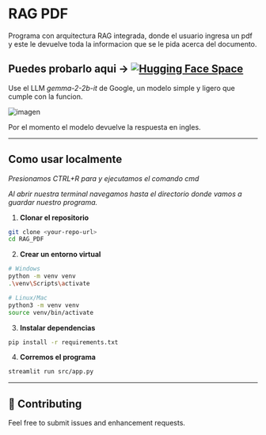 # RAG PDF
Programa con arquitectura RAG integrada, donde el usuario ingresa un pdf y este le devuelve toda la informacion que se le pida acerca del documento.


Puedes probarlo aqui ->  [![Hugging Face Space](https://img.shields.io/badge/Hugging%20Face-Space-blue?logo=huggingface)](https://huggingface.co/spaces/M4tuuc/RAG_PDF)    
---

Use el LLM *gemma-2-2b-it* de Google, un modelo simple y ligero que cumple con la funcion.


![imagen](https://i.imgur.com/TCwhKss.png)

Por el momento el modelo devuelve la respuesta en ingles.

---

## Como usar localmente
   _Presionamos CTRL+R para y ejecutamos el comando cmd_
   
   _Al abrir nuestra terminal navegamos hasta el directorio donde vamos a guardar nuestro programa._

1. **Clonar el repositorio**
```bash
git clone <your-repo-url>
cd RAG_PDF
```

2. **Crear un entorno virtual**
```bash
# Windows
python -m venv venv
.\venv\Scripts\activate

# Linux/Mac
python3 -m venv venv
source venv/bin/activate
```

3. **Instalar dependencias**
```bash
pip install -r requirements.txt
```

4. **Corremos el programa**
```bash
streamlit run src/app.py
```

---



## 🤝 Contributing

Feel free to submit issues and enhancement requests.


